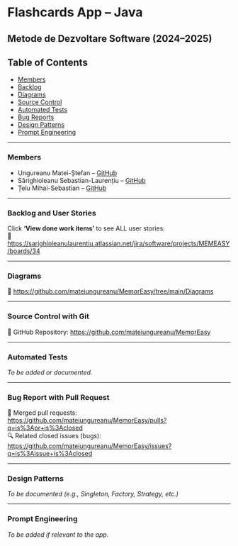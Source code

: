 ﻿# Flashcards App – Java

## Metode de Dezvoltare Software (2024–2025)

## Table of Contents
- [Members](#members)
- [Backlog](#backlog-and-user-stories)
- [Diagrams](#diagrams)
- [Source Control](#source-control-with-git)
- [Automated Tests](#automated-tests)
- [Bug Reports](#bug-report-with-pull-request)
- [Design Patterns](#design-patterns)
- [Prompt Engineering](#prompt-engineering)

---

### Members
- Ungureanu Matei-Ștefan – [GitHub](https://github.com/mateiungureanu)
- Sărighioleanu Sebastian-Laurențiu – [GitHub](https://github.com/laur004)
- Țelu Mihai-Sebastian – [GitHub](https://github.com/T-ms-code)

---

### Backlog and User Stories
Click **‘View done work items’** to see ALL user stories:  
🔗 https://sarighioleanulaurentiu.atlassian.net/jira/software/projects/MEMEASY/boards/34

---

### Diagrams
🔗 https://github.com/mateiungureanu/MemorEasy/tree/main/Diagrams

---

### Source Control with Git
🔗 GitHub Repository: https://github.com/mateiungureanu/MemorEasy

---

### Automated Tests
*To be added or documented.*

---

### Bug Report with Pull Request
🔗 Merged pull requests:  
https://github.com/mateiungureanu/MemorEasy/pulls?q=is%3Apr+is%3Aclosed  
🔍 Related closed issues (bugs):  
https://github.com/mateiungureanu/MemorEasy/issues?q=is%3Aissue+is%3Aclosed

---

### Design Patterns
*To be documented (e.g., Singleton, Factory, Strategy, etc.)*

---

### Prompt Engineering
*To be added if relevant to the app.*

